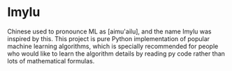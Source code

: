 # Imylu
Chinese used to pronounce ML as [aimu'ailu], and the name Imylu was inspired by this.
This project is pure Python implementation of popular machine learning algorithms, which is specially recommended for people who would like to learn the algorithm details by reading py code rather than lots of mathematical formulas.